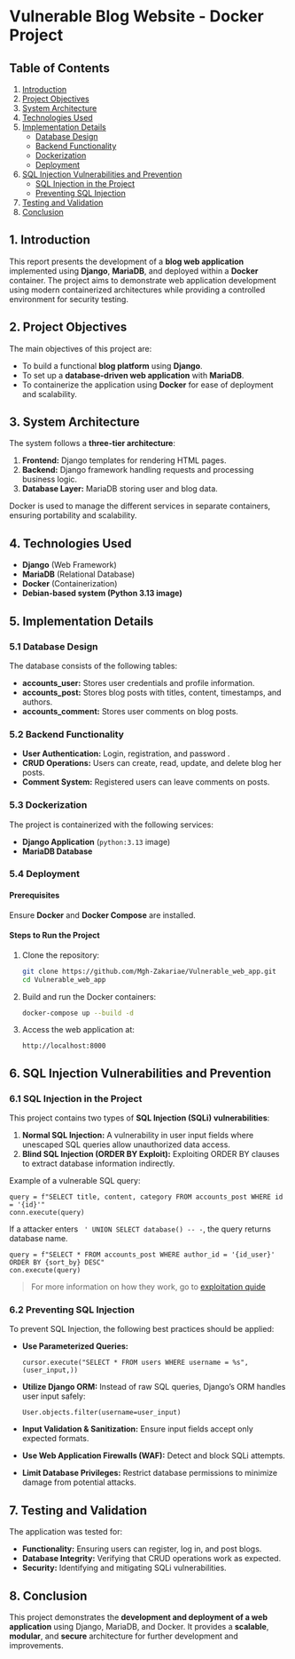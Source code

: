 # Vulnerable Blog Website - Docker Project

## Table of Contents

1. [Introduction](#1-introduction)
2. [Project Objectives](#2-project-objectives)
3. [System Architecture](#3-system-architecture)
4. [Technologies Used](#4-technologies-used)
5. [Implementation Details](#5-implementation-details)
    - [Database Design](#6-database-design)
    - [Backend Functionality](#backend-functionality)
    - [Dockerization](#dockerization)
    - [Deployment](#deployment)
6. [SQL Injection Vulnerabilities and Prevention](#sql-injection-vulnerabilities-and-prevention)
    - [SQL Injection in the Project](#sql-injection-in-the-project)
    - [Preventing SQL Injection](#preventing-sql-injection)
7. [Testing and Validation](#testing-and-validation)
8. [Conclusion](#conclusion)

## 1. Introduction

This report presents the development of a **blog web application** implemented using **Django**, **MariaDB**, and deployed within a **Docker** container. The project aims to demonstrate web application development using modern containerized architectures while providing a controlled environment for security testing.

## 2. Project Objectives

The main objectives of this project are:

- To build a functional **blog platform** using **Django**.
- To set up a **database-driven web application** with **MariaDB**.
- To containerize the application using **Docker** for ease of deployment and scalability.

## 3. System Architecture

The system follows a **three-tier architecture**:

1. **Frontend:** Django templates for rendering HTML pages.
2. **Backend:** Django framework handling requests and processing business logic.
3. **Database Layer:** MariaDB storing user and blog data.

Docker is used to manage the different services in separate containers, ensuring portability and scalability.

## 4. Technologies Used

- **Django** (Web Framework)
- **MariaDB** (Relational Database)
- **Docker** (Containerization)
- **Debian-based system (Python 3.13 image)**

## 5. Implementation Details

### 5.1 Database Design

The database consists of the following tables:

- **accounts_user:** Stores user credentials and profile information.
- **accounts_post:** Stores blog posts with titles, content, timestamps, and authors.
- **accounts_comment:** Stores user comments on blog posts.

### 5.2 Backend Functionality

- **User Authentication:** Login, registration, and password .
- **CRUD Operations:** Users can create, read, update, and delete blog her posts.
- **Comment System:** Registered users can leave comments on posts.

### 5.3 Dockerization

The project is containerized with the following services:

- **Django Application** (`python:3.13` image)
- **MariaDB Database**

### 5.4 Deployment

#### Prerequisites

Ensure **Docker** and **Docker Compose** are installed.
#### Steps to Run the Project

1. Clone the repository:
    
    ```sh
    git clone https://github.com/Mgh-Zakariae/Vulnerable_web_app.git
	cd Vulnerable_web_app
    ```
    
2. Build and run the Docker containers:
    
    ```sh
    docker-compose up --build -d
    ```
    
3. Access the web application at:
    
    ```
    http://localhost:8000
    ```
    

## 6. SQL Injection Vulnerabilities and Prevention

### 6.1 SQL Injection in the Project

This project contains two types of **SQL Injection (SQLi) vulnerabilities**:

1. **Normal SQL Injection:** A vulnerability in user input fields where unescaped SQL queries allow unauthorized data access.
2. **Blind SQL Injection (ORDER BY Exploit):** Exploiting ORDER BY clauses to extract database information indirectly.

Example of a vulnerable SQL query:

```
query = f"SELECT title, content, category FROM accounts_post WHERE id = '{id}'"
conn.execute(query)
```

If a attacker enters ` ' UNION SELECT database() -- -`, the query returns database name.

```
query = f"SELECT * FROM accounts_post WHERE author_id = '{id_user}' ORDER BY {sort_by} DESC"
con.execute(query)
```
> For more information on how they work, go to [exploitation quide](https://github.com/Mgh-Zakariae/Vulnerable_web_app/blob/acd12df4270e2e490743d943c58d159858a57c3d/Exploitation_Guide.md)
### 6.2 Preventing SQL Injection

To prevent SQL Injection, the following best practices should be applied:

- **Use Parameterized Queries:**
    
    ```
    cursor.execute("SELECT * FROM users WHERE username = %s", (user_input,))
    ```
    
- **Utilize Django ORM:** Instead of raw SQL queries, Django’s ORM handles user input safely:
    
    ```
    User.objects.filter(username=user_input)
    ```
    
- **Input Validation & Sanitization:** Ensure input fields accept only expected formats.
- **Use Web Application Firewalls (WAF):** Detect and block SQLi attempts.
- **Limit Database Privileges:** Restrict database permissions to minimize damage from potential attacks.

## 7. Testing and Validation

The application was tested for:

- **Functionality:** Ensuring users can register, log in, and post blogs.
- **Database Integrity:** Verifying that CRUD operations work as expected.
- **Security:** Identifying and mitigating SQLi vulnerabilities.

## 8. Conclusion

This project demonstrates the **development and deployment of a web application** using Django, MariaDB, and Docker. It provides a **scalable**, **modular**, and **secure** architecture for further development and improvements.

